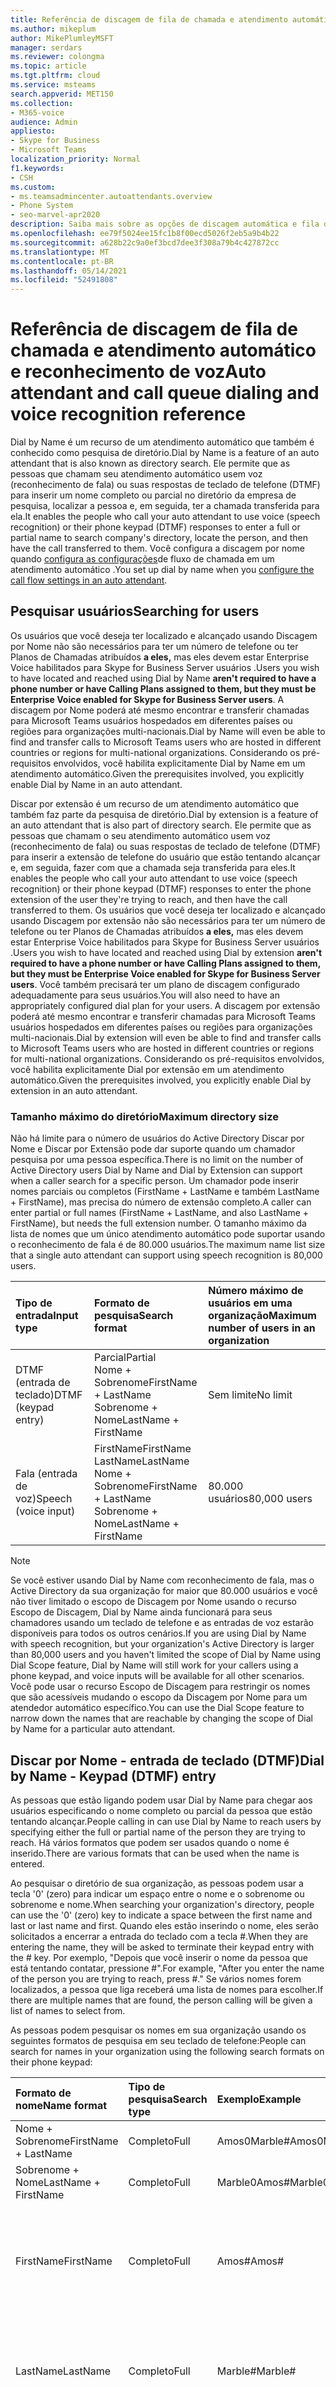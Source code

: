 ```yaml
---
title: Referência de discagem de fila de chamada e atendimento automático e reconhecimento de voz
ms.author: mikeplum
author: MikePlumleyMSFT
manager: serdars
ms.reviewer: colongma
ms.topic: article
ms.tgt.pltfrm: cloud
ms.service: msteams
search.appverid: MET150
ms.collection:
- M365-voice
audience: Admin
appliesto:
- Skype for Business
- Microsoft Teams
localization_priority: Normal
f1.keywords:
- CSH
ms.custom:
- ms.teamsadmincenter.autoattendants.overview
- Phone System
- seo-marvel-apr2020
description: Saiba mais sobre as opções de discagem automática e fila de chamadas e reconhecimento de voz Teams.
ms.openlocfilehash: ee79f5024ee15fc1b8f00ecd5026f2eb5a9b4b22
ms.sourcegitcommit: a628b22c9a0ef3bcd7dee3f308a79b4c427872cc
ms.translationtype: MT
ms.contentlocale: pt-BR
ms.lasthandoff: 05/14/2021
ms.locfileid: "52491808"
---
```

# <a name="auto-attendant-and-call-queue-dialing-and-voice-recognition-reference"></a><span data-ttu-id="52780-103">Referência de discagem de fila de chamada e atendimento automático e reconhecimento de voz</span><span class="sxs-lookup"><span data-stu-id="52780-103">Auto attendant and call queue dialing and voice recognition reference</span></span>

<span data-ttu-id="52780-104">Dial by Name é um recurso de um atendimento automático que também é conhecido como pesquisa de diretório.</span><span class="sxs-lookup"><span data-stu-id="52780-104">Dial by Name is a feature of an auto attendant that is also known as directory search.</span></span> <span data-ttu-id="52780-105">Ele permite que as pessoas que chamam seu atendimento automático usem voz (reconhecimento de fala) ou suas respostas de teclado de telefone (DTMF) para inserir um nome completo ou parcial no diretório da empresa de pesquisa, localizar a pessoa e, em seguida, ter a chamada transferida para ela.</span><span class="sxs-lookup"><span data-stu-id="52780-105">It enables the people who call your auto attendant to use voice (speech recognition) or their phone keypad (DTMF) responses to enter a full or partial name to search company's directory, locate the person, and then have the call transferred to them.</span></span> <span data-ttu-id="52780-106">Você configura a discagem por nome quando [configura as configurações](create-a-phone-system-auto-attendant.md#call-flow)de fluxo de chamada em um atendimento automático .</span><span class="sxs-lookup"><span data-stu-id="52780-106">You set up dial by name when you [configure the call flow settings in an auto attendant](create-a-phone-system-auto-attendant.md#call-flow).</span></span>

## <a name="searching-for-users"></a><span data-ttu-id="52780-107">Pesquisar usuários</span><span class="sxs-lookup"><span data-stu-id="52780-107">Searching for users</span></span>

<span data-ttu-id="52780-108">Os usuários que você deseja ter localizado e alcançado usando Discagem por Nome não são necessários para ter um número de telefone ou ter Planos de Chamadas atribuídos **a eles,** mas eles devem estar Enterprise Voice habilitados para Skype for Business Server usuários .</span><span class="sxs-lookup"><span data-stu-id="52780-108">Users you wish to have located and reached using Dial by Name **aren't required to have a phone number or have Calling Plans assigned to them, but they must be Enterprise Voice enabled for Skype for Business Server users**.</span></span> <span data-ttu-id="52780-109">A discagem por Nome poderá até mesmo encontrar e transferir chamadas para Microsoft Teams usuários hospedados em diferentes países ou regiões para organizações multi-nacionais.</span><span class="sxs-lookup"><span data-stu-id="52780-109">Dial by Name will even be able to find and transfer calls to Microsoft Teams users who are hosted in different countries or regions for multi-national organizations.</span></span> <span data-ttu-id="52780-110">Considerando os pré-requisitos envolvidos, você habilita explicitamente Dial by Name em um atendimento automático.</span><span class="sxs-lookup"><span data-stu-id="52780-110">Given the prerequisites involved, you explicitly enable Dial by Name in an auto attendant.</span></span>

<span data-ttu-id="52780-111">Discar por extensão é um recurso de um atendimento automático que também faz parte da pesquisa de diretório.</span><span class="sxs-lookup"><span data-stu-id="52780-111">Dial by extension is a feature of an auto attendant that is also part of directory search.</span></span> <span data-ttu-id="52780-112">Ele permite que as pessoas que chamam o seu atendimento automático usem voz (reconhecimento de fala) ou suas respostas de teclado de telefone (DTMF) para inserir a extensão de telefone do usuário que estão tentando alcançar e, em seguida, fazer com que a chamada seja transferida para eles.</span><span class="sxs-lookup"><span data-stu-id="52780-112">It enables the people who call your auto attendant to use voice (speech recognition) or their phone keypad (DTMF) responses to enter the phone extension of the user they're trying to reach, and then have the call transferred to them.</span></span> <span data-ttu-id="52780-113">Os usuários que você deseja ter localizado e alcançado usando Discagem por extensão não são necessários para ter um número de telefone ou ter Planos de Chamadas atribuídos **a eles,** mas eles devem estar Enterprise Voice habilitados para Skype for Business Server usuários .</span><span class="sxs-lookup"><span data-stu-id="52780-113">Users you wish to have located and reached using Dial by extension  **aren't required to have a phone number or have Calling Plans assigned to them, but they must be Enterprise Voice enabled for Skype for Business Server users**.</span></span> <span data-ttu-id="52780-114">Você também precisará ter um plano de discagem configurado adequadamente para seus usuários.</span><span class="sxs-lookup"><span data-stu-id="52780-114">You will also need to have an appropriately configured dial plan for your users.</span></span> <span data-ttu-id="52780-115">A discagem por extensão poderá até mesmo encontrar e transferir chamadas para Microsoft Teams usuários hospedados em diferentes países ou regiões para organizações multi-nacionais.</span><span class="sxs-lookup"><span data-stu-id="52780-115">Dial by extension  will even be able to find and transfer calls to Microsoft Teams users who are hosted in different countries or regions for multi-national organizations.</span></span> <span data-ttu-id="52780-116">Considerando os pré-requisitos envolvidos, você habilita explicitamente Dial por extensão em um atendimento automático.</span><span class="sxs-lookup"><span data-stu-id="52780-116">Given the prerequisites involved, you explicitly enable Dial by extension in an auto attendant.</span></span>

### <a name="maximum-directory-size"></a><span data-ttu-id="52780-117">Tamanho máximo do diretório</span><span class="sxs-lookup"><span data-stu-id="52780-117">Maximum directory size</span></span>

<span data-ttu-id="52780-118">Não há limite para o número de usuários do Active Directory Discar por Nome e Discar por Extensão pode dar suporte quando um chamador pesquisa por uma pessoa específica.</span><span class="sxs-lookup"><span data-stu-id="52780-118">There is no limit on the number of Active Directory users  Dial by Name and Dial by Extension can support when a caller search for a specific person.</span></span> <span data-ttu-id="52780-119">Um chamador pode inserir nomes parciais ou completos (FirstName + LastName e também LastName + FirstName), mas precisa do número de extensão completo.</span><span class="sxs-lookup"><span data-stu-id="52780-119">A caller can enter partial or full names (FirstName + LastName, and also LastName + FirstName), but needs the full extension number.</span></span> <span data-ttu-id="52780-120">O tamanho máximo da lista de nomes que um único atendimento automático pode suportar usando o reconhecimento de fala é de 80.000 usuários.</span><span class="sxs-lookup"><span data-stu-id="52780-120">The maximum name list size that a single auto attendant can support using speech recognition is 80,000 users.</span></span>
  
|<span data-ttu-id="52780-121">Tipo de entrada</span><span class="sxs-lookup"><span data-stu-id="52780-121">Input type</span></span>|<span data-ttu-id="52780-122">Formato de pesquisa</span><span class="sxs-lookup"><span data-stu-id="52780-122">Search format</span></span>|<span data-ttu-id="52780-123">Número máximo de usuários em uma organização</span><span class="sxs-lookup"><span data-stu-id="52780-123">Maximum number of users in an organization</span></span>|
|:-----|:-----|:-----|
|<span data-ttu-id="52780-124">DTMF (entrada de teclado)</span><span class="sxs-lookup"><span data-stu-id="52780-124">DTMF (keypad entry)</span></span> |<span data-ttu-id="52780-125">Parcial</span><span class="sxs-lookup"><span data-stu-id="52780-125">Partial</span></span>  <br/> <span data-ttu-id="52780-126">Nome + Sobrenome</span><span class="sxs-lookup"><span data-stu-id="52780-126">FirstName + LastName</span></span>  <br/> <span data-ttu-id="52780-127">Sobrenome + Nome</span><span class="sxs-lookup"><span data-stu-id="52780-127">LastName + FirstName</span></span> |<span data-ttu-id="52780-128">Sem limite</span><span class="sxs-lookup"><span data-stu-id="52780-128">No limit</span></span>  |
|<span data-ttu-id="52780-129">Fala (entrada de voz)</span><span class="sxs-lookup"><span data-stu-id="52780-129">Speech (voice input)</span></span> |<span data-ttu-id="52780-130">FirstName</span><span class="sxs-lookup"><span data-stu-id="52780-130">FirstName</span></span>  <br/> <span data-ttu-id="52780-131">LastName</span><span class="sxs-lookup"><span data-stu-id="52780-131">LastName</span></span>  <br/> <span data-ttu-id="52780-132">Nome + Sobrenome</span><span class="sxs-lookup"><span data-stu-id="52780-132">FirstName + LastName</span></span>  <br/> <span data-ttu-id="52780-133">Sobrenome + Nome</span><span class="sxs-lookup"><span data-stu-id="52780-133">LastName + FirstName</span></span>  | <span data-ttu-id="52780-134">80.000 usuários</span><span class="sxs-lookup"><span data-stu-id="52780-134">80,000 users</span></span> |

> [!NOTE]
> <span data-ttu-id="52780-135">Se você estiver usando Dial by Name com reconhecimento de fala, mas o Active Directory da sua organização for maior que 80.000 usuários e você não tiver limitado o escopo de Discagem por Nome usando o recurso Escopo de Discagem, Dial by Name ainda funcionará para seus chamadores usando um teclado de telefone e as entradas de voz estarão disponíveis para todos os outros cenários.</span><span class="sxs-lookup"><span data-stu-id="52780-135">If you are using Dial by Name with speech recognition, but your organization's Active Directory is larger than 80,000 users and you haven't limited the scope of Dial by Name using Dial Scope feature, Dial by Name will still work for your callers using a phone keypad, and voice inputs will be available for all other scenarios.</span></span> <span data-ttu-id="52780-136">Você pode usar o recurso Escopo de Discagem para restringir os nomes que são acessíveis mudando o escopo da Discagem por Nome para um atendedor automático específico.</span><span class="sxs-lookup"><span data-stu-id="52780-136">You can use the Dial Scope feature to narrow down the names that are reachable by changing the scope of Dial by Name for a particular auto attendant.</span></span>
  
## <a name="dial-by-name---keypad-dtmf-entry"></a><span data-ttu-id="52780-137">Discar por Nome - entrada de teclado (DTMF)</span><span class="sxs-lookup"><span data-stu-id="52780-137">Dial by Name - Keypad (DTMF) entry</span></span>
<span data-ttu-id="52780-138">As pessoas que estão ligando podem usar Dial by Name para chegar aos usuários especificando o nome completo ou parcial da pessoa que estão tentando alcançar.</span><span class="sxs-lookup"><span data-stu-id="52780-138">People calling in can use Dial by Name to reach users by specifying either the full or partial name of the person they are trying to reach.</span></span> <span data-ttu-id="52780-139">Há vários formatos que podem ser usados quando o nome é inserido.</span><span class="sxs-lookup"><span data-stu-id="52780-139">There are various formats that can be used when the name is entered.</span></span>

<span data-ttu-id="52780-140">Ao pesquisar o diretório de sua organização, as pessoas podem usar a tecla '0' (zero) para indicar um espaço entre o nome e o sobrenome ou sobrenome e nome.</span><span class="sxs-lookup"><span data-stu-id="52780-140">When searching your organization's directory, people can use the '0' (zero) key to indicate a space between the first name and last or last name and first.</span></span> <span data-ttu-id="52780-141">Quando eles estão inserindo o nome, eles serão solicitados a encerrar a entrada do teclado com a tecla #.</span><span class="sxs-lookup"><span data-stu-id="52780-141">When they are entering the name, they will be asked to terminate their keypad entry with the # key.</span></span> <span data-ttu-id="52780-142">Por exemplo, "Depois que você inserir o nome da pessoa que está tentando contatar, pressione #".</span><span class="sxs-lookup"><span data-stu-id="52780-142">For example, "After you enter the name of the person you are trying to reach, press #."</span></span> <span data-ttu-id="52780-143">Se vários nomes forem localizados, a pessoa que liga receberá uma lista de nomes para escolher.</span><span class="sxs-lookup"><span data-stu-id="52780-143">If there are multiple names that are found, the person calling will be given a list of names to select from.</span></span>
  
<span data-ttu-id="52780-144">As pessoas podem pesquisar os nomes em sua organização usando os seguintes formatos de pesquisa em seu teclado de telefone:</span><span class="sxs-lookup"><span data-stu-id="52780-144">People can search for names in your organization using the following search formats on their phone keypad:</span></span>
  
|<span data-ttu-id="52780-145">Formato de nome</span><span class="sxs-lookup"><span data-stu-id="52780-145">Name format</span></span>|<span data-ttu-id="52780-146">Tipo de pesquisa</span><span class="sxs-lookup"><span data-stu-id="52780-146">Search type</span></span>|<span data-ttu-id="52780-147">Exemplo</span><span class="sxs-lookup"><span data-stu-id="52780-147">Example</span></span>|<span data-ttu-id="52780-148">Resultado de pesquisa</span><span class="sxs-lookup"><span data-stu-id="52780-148">Search result</span></span>|
|:-----|:-----|:-----|:-----|
|<span data-ttu-id="52780-149">Nome + Sobrenome</span><span class="sxs-lookup"><span data-stu-id="52780-149">FirstName + LastName</span></span> |<span data-ttu-id="52780-150">Completo</span><span class="sxs-lookup"><span data-stu-id="52780-150">Full</span></span>  |<span data-ttu-id="52780-151">Amos0Marble#</span><span class="sxs-lookup"><span data-stu-id="52780-151">Amos0Marble#</span></span> |<span data-ttu-id="52780-152">Amos Marble</span><span class="sxs-lookup"><span data-stu-id="52780-152">Amos Marble</span></span> |
|<span data-ttu-id="52780-153">Sobrenome + Nome</span><span class="sxs-lookup"><span data-stu-id="52780-153">LastName + FirstName</span></span> |<span data-ttu-id="52780-154">Completo</span><span class="sxs-lookup"><span data-stu-id="52780-154">Full</span></span> |<span data-ttu-id="52780-155">Marble0Amos#</span><span class="sxs-lookup"><span data-stu-id="52780-155">Marble0Amos#</span></span>  |<span data-ttu-id="52780-156">Amos Marble</span><span class="sxs-lookup"><span data-stu-id="52780-156">Amos Marble</span></span> |
|<span data-ttu-id="52780-157">FirstName</span><span class="sxs-lookup"><span data-stu-id="52780-157">FirstName</span></span>  |<span data-ttu-id="52780-158">Completo</span><span class="sxs-lookup"><span data-stu-id="52780-158">Full</span></span>   |<span data-ttu-id="52780-159">Amos#</span><span class="sxs-lookup"><span data-stu-id="52780-159">Amos#</span></span>   |<span data-ttu-id="52780-160">Pressione 1 para Amos Marble</span><span class="sxs-lookup"><span data-stu-id="52780-160">Press 1 for Amos Marble</span></span>  <br/> <span data-ttu-id="52780-161">Pressione 2 para Amos Marcus</span><span class="sxs-lookup"><span data-stu-id="52780-161">Press 2 for Amos Marcus</span></span> |
|<span data-ttu-id="52780-162">LastName</span><span class="sxs-lookup"><span data-stu-id="52780-162">LastName</span></span> |<span data-ttu-id="52780-163">Completo</span><span class="sxs-lookup"><span data-stu-id="52780-163">Full</span></span> |<span data-ttu-id="52780-164">Marble#</span><span class="sxs-lookup"><span data-stu-id="52780-164">Marble#</span></span>  |<span data-ttu-id="52780-165">Pressione 1 para Amos Marble</span><span class="sxs-lookup"><span data-stu-id="52780-165">Press 1 for Amos Marble</span></span>  <br/> <span data-ttu-id="52780-166">Pressione 2 para Mary Marble</span><span class="sxs-lookup"><span data-stu-id="52780-166">Press 2 for Mary Marble</span></span> |
|<span data-ttu-id="52780-167">Nome ou Sobrenome</span><span class="sxs-lookup"><span data-stu-id="52780-167">FirstName or LastName</span></span> |<span data-ttu-id="52780-168">Parcial</span><span class="sxs-lookup"><span data-stu-id="52780-168">Partial</span></span> |<span data-ttu-id="52780-169">Mar#</span><span class="sxs-lookup"><span data-stu-id="52780-169">Mar#</span></span> |<span data-ttu-id="52780-170">Pressione 1 para Mary Marble</span><span class="sxs-lookup"><span data-stu-id="52780-170">Press 1 for Mary Marble</span></span>  <br/> <span data-ttu-id="52780-171">Pressione 2 para Mary Jones</span><span class="sxs-lookup"><span data-stu-id="52780-171">Press 2 for Mary Jones</span></span>  <br/> <span data-ttu-id="52780-172">Pressione 3 para Amos Marcus</span><span class="sxs-lookup"><span data-stu-id="52780-172">Press 3 for Amos Marcus</span></span> |
|<span data-ttu-id="52780-173">Nome + Sobrenome</span><span class="sxs-lookup"><span data-stu-id="52780-173">FirsName + LastName</span></span> |<span data-ttu-id="52780-174">Parcial</span><span class="sxs-lookup"><span data-stu-id="52780-174">Partial</span></span> |<span data-ttu-id="52780-175">Amos0Mar #</span><span class="sxs-lookup"><span data-stu-id="52780-175">Amos0Mar#</span></span> |<span data-ttu-id="52780-176">Pressione 1 para Amos Marble</span><span class="sxs-lookup"><span data-stu-id="52780-176">Press 1 for Amos Marble</span></span>  <br/> <span data-ttu-id="52780-177">Pressione 2 para Amos Marcus</span><span class="sxs-lookup"><span data-stu-id="52780-177">Press 2 for Amos Marcus</span></span> |
|<span data-ttu-id="52780-178">Sobrenome + Nome</span><span class="sxs-lookup"><span data-stu-id="52780-178">LastName + FirstName</span></span> |<span data-ttu-id="52780-179">Parcial</span><span class="sxs-lookup"><span data-stu-id="52780-179">Partial</span></span> |<span data-ttu-id="52780-180">Mar0Am#</span><span class="sxs-lookup"><span data-stu-id="52780-180">Mar0Am#</span></span> |<span data-ttu-id="52780-181">Pressione 1 para Amos Marble</span><span class="sxs-lookup"><span data-stu-id="52780-181">Press 1 for Amos Marble</span></span>  <br/> <span data-ttu-id="52780-182">Pressione 2 para Amos Marcus</span><span class="sxs-lookup"><span data-stu-id="52780-182">Press 2 for Amos Marcus</span></span> |

<span data-ttu-id="52780-183">Há vários caracteres especiais que são usados durante a pesquisa de pessoas por meio de um teclado de telefone.</span><span class="sxs-lookup"><span data-stu-id="52780-183">There are several special characters that are used when searching for people using a phone keypad.</span></span> <span data-ttu-id="52780-184">Por exemplo, a pessoa será solicitado a usar a chave de libra (#), enquanto a tecla zero (0) é usada para um espaço entre nomes.</span><span class="sxs-lookup"><span data-stu-id="52780-184">For example, the person will be asked to use the pound key (#), while the zero (0) key is used for a space between names.</span></span> <span data-ttu-id="52780-185">Pressionar a tecla asterisco (\*) repetirá a lista de nomes correspondentes para a pessoa.</span><span class="sxs-lookup"><span data-stu-id="52780-185">Pressing the star key (\*) will repeat the list of matching names to the person.</span></span>
  
|<span data-ttu-id="52780-186">Caractere de teclado de telefone especial</span><span class="sxs-lookup"><span data-stu-id="52780-186">Special phone keypad character</span></span>|<span data-ttu-id="52780-187">O que significa</span><span class="sxs-lookup"><span data-stu-id="52780-187">What it means</span></span>|
|:-----|:-----|
|#   |<span data-ttu-id="52780-188">Caractere final ao inserir um nome.</span><span class="sxs-lookup"><span data-stu-id="52780-188">End character when entering a name.</span></span> |
|<span data-ttu-id="52780-189">0</span><span class="sxs-lookup"><span data-stu-id="52780-189">0</span></span>   |<span data-ttu-id="52780-190">Espaço entre nomes.</span><span class="sxs-lookup"><span data-stu-id="52780-190">Space between names.</span></span> |
|*    |<span data-ttu-id="52780-191">Repetir a lista de nomes correspondentes.</span><span class="sxs-lookup"><span data-stu-id="52780-191">Repeat the list of matching names.</span></span> |

### <a name="dial-by-name---name-recognition-with-speech"></a><span data-ttu-id="52780-192">Discar por Nome - Reconhecimento de nome pela fala</span><span class="sxs-lookup"><span data-stu-id="52780-192">Dial by Name - Name recognition with speech</span></span>

<span data-ttu-id="52780-193">As pessoas podem procurar outras pessoas em sua organização com sua voz (reconhecimento de fala).</span><span class="sxs-lookup"><span data-stu-id="52780-193">People can search for others in their organization with their voice (speech recognition).</span></span> <span data-ttu-id="52780-194">Eles também podem entrar em contato com qualquer pessoa no Active Directory dizendo o nome completo ou parcial da pessoa que está tentando localizar.</span><span class="sxs-lookup"><span data-stu-id="52780-194">They can also reach anyone in  Active Directory by saying the full or partial name of the person they are trying to locate.</span></span> <span data-ttu-id="52780-195">O uso de entradas de voz pode reconhecer nomes em vários formatos, incluindo FirstName, LastName, FirstName + LastName ou LastName + FirstName.</span><span class="sxs-lookup"><span data-stu-id="52780-195">Using voice inputs can recognize names in various formats, including FirstName, LastName, FirstName + LastName, or LastName + FirstName.</span></span>
  
<span data-ttu-id="52780-196">Você pode habilitar o reconhecimento de fala para um atendimento automático, mas a entrada do teclado de telefone (DTMF) não está desabilitada.</span><span class="sxs-lookup"><span data-stu-id="52780-196">You can enable speech recognition for an auto attendant, but phone keypad entry (DTMF) isn't disabled.</span></span> <span data-ttu-id="52780-197">Telefone entrada do teclado pode ser usada a qualquer momento, mesmo que o reconhecimento de fala seja habilitado no atendimento automático.</span><span class="sxs-lookup"><span data-stu-id="52780-197">Phone keypad entry can be used at any time even if speech recognition is enabled on the auto attendant.</span></span>
  
<span data-ttu-id="52780-198">Assim como com a entrada do teclado de telefone, se vários nomes são encontrados, a pessoa que está chamando ouvir uma lista de nomes para selecionar.</span><span class="sxs-lookup"><span data-stu-id="52780-198">As with phone keypad entry, if multiple names are found, the person calling hears a list of names to select from.</span></span>
  
<span data-ttu-id="52780-199">Os chamadores podem dizer nomes nos seguintes formatos:</span><span class="sxs-lookup"><span data-stu-id="52780-199">Callers can say names in the following formats:</span></span>
  
|<span data-ttu-id="52780-200">Nome com fala</span><span class="sxs-lookup"><span data-stu-id="52780-200">Name with speech</span></span>|<span data-ttu-id="52780-201">Tipo de pesquisa</span><span class="sxs-lookup"><span data-stu-id="52780-201">Search type</span></span>|<span data-ttu-id="52780-202">Exemplo</span><span class="sxs-lookup"><span data-stu-id="52780-202">Example</span></span>|<span data-ttu-id="52780-203">Resultado de pesquisa</span><span class="sxs-lookup"><span data-stu-id="52780-203">Search result</span></span>|
|:-----|:-----|:-----|:-----|
|<span data-ttu-id="52780-204">Nome + Sobrenome</span><span class="sxs-lookup"><span data-stu-id="52780-204">FirstName + LastName</span></span> |<span data-ttu-id="52780-205">Completo</span><span class="sxs-lookup"><span data-stu-id="52780-205">Full</span></span> |<span data-ttu-id="52780-206">Amos Marble</span><span class="sxs-lookup"><span data-stu-id="52780-206">Amos Marble</span></span> |<span data-ttu-id="52780-207">Amos Marble</span><span class="sxs-lookup"><span data-stu-id="52780-207">Amos Marble</span></span> |
|<span data-ttu-id="52780-208">Sobrenome + Nome</span><span class="sxs-lookup"><span data-stu-id="52780-208">LastName + FirstName</span></span> |<span data-ttu-id="52780-209">Completo</span><span class="sxs-lookup"><span data-stu-id="52780-209">Full</span></span>  |<span data-ttu-id="52780-210">Marble Amos</span><span class="sxs-lookup"><span data-stu-id="52780-210">Marble Amos</span></span> |<span data-ttu-id="52780-211">Amos Marble</span><span class="sxs-lookup"><span data-stu-id="52780-211">Amos Marble</span></span> |
|<span data-ttu-id="52780-212">FirstName</span><span class="sxs-lookup"><span data-stu-id="52780-212">FirstName</span></span> |<span data-ttu-id="52780-213">Completo</span><span class="sxs-lookup"><span data-stu-id="52780-213">Full</span></span> |<span data-ttu-id="52780-214">Amos</span><span class="sxs-lookup"><span data-stu-id="52780-214">Amos</span></span> |<span data-ttu-id="52780-215">Pressione ou fale 1 para Amos Marble</span><span class="sxs-lookup"><span data-stu-id="52780-215">Press or say 1 for Amos Marble</span></span>  <br/> <span data-ttu-id="52780-216">Pressione ou fale 2 para Amos Jones</span><span class="sxs-lookup"><span data-stu-id="52780-216">Press or say 2 for Amos Jones</span></span> |
|<span data-ttu-id="52780-217">LastName</span><span class="sxs-lookup"><span data-stu-id="52780-217">LastName</span></span> |<span data-ttu-id="52780-218">Completo</span><span class="sxs-lookup"><span data-stu-id="52780-218">Full</span></span> |<span data-ttu-id="52780-219">Marble</span><span class="sxs-lookup"><span data-stu-id="52780-219">Marble</span></span> |<span data-ttu-id="52780-220">Pressione ou fale 1 para Amos Marble</span><span class="sxs-lookup"><span data-stu-id="52780-220">Press or say 1 for Amos Marble</span></span>  <br/> <span data-ttu-id="52780-221">Pressione ou fale 2 para Ben Marble</span><span class="sxs-lookup"><span data-stu-id="52780-221">Press or say 2 for Ben Marble</span></span> |
|<span data-ttu-id="52780-222">Nome ou Sobrenome</span><span class="sxs-lookup"><span data-stu-id="52780-222">FirstName or LastName</span></span> |<span data-ttu-id="52780-223">Parcial</span><span class="sxs-lookup"><span data-stu-id="52780-223">Partial</span></span> |<span data-ttu-id="52780-224">Mar</span><span class="sxs-lookup"><span data-stu-id="52780-224">Mar</span></span> |<span data-ttu-id="52780-225">Pressione ou diga 1 para Mary Marble</span><span class="sxs-lookup"><span data-stu-id="52780-225">Press or say 1 for Mary Marble</span></span>  <br/> <span data-ttu-id="52780-226">Pressione ou diga 2 para Mary Jones</span><span class="sxs-lookup"><span data-stu-id="52780-226">Press or say 2 for Mary Jones</span></span>  <br/> <span data-ttu-id="52780-227">Pressione ou diga 3 para Amos Marco</span><span class="sxs-lookup"><span data-stu-id="52780-227">Press or say 3 for Amos Marcus</span></span> |
|<span data-ttu-id="52780-228">Nome + Sobrenome</span><span class="sxs-lookup"><span data-stu-id="52780-228">FirsName + LastName</span></span> |<span data-ttu-id="52780-229">Parcial</span><span class="sxs-lookup"><span data-stu-id="52780-229">Partial</span></span> |<span data-ttu-id="52780-230">Amos Mar</span><span class="sxs-lookup"><span data-stu-id="52780-230">Amos Mar</span></span> |<span data-ttu-id="52780-231">Pressione ou fale 1 para Amos Marble</span><span class="sxs-lookup"><span data-stu-id="52780-231">Press or say 1 for Amos Marble</span></span>  <br/> <span data-ttu-id="52780-232">Pressione ou diga 2 para Amos Marco</span><span class="sxs-lookup"><span data-stu-id="52780-232">Press or say 2 for Amos Marcus</span></span> |


> [!NOTE]
> <span data-ttu-id="52780-233">Pode levar até 36 horas para que um novo usuário tenha seu nome listado no diretório para Discagem por Nome com reconhecimento de fala devido ao atraso de replicação do Active Directory.</span><span class="sxs-lookup"><span data-stu-id="52780-233">It might take up to 36 hours for a new user to have their name listed in the directory for Dial by Name with speech recognition due to Active Directory replication lag.</span></span>
  
## <a name="language-support"></a><span data-ttu-id="52780-234">Suporte a idiomas</span><span class="sxs-lookup"><span data-stu-id="52780-234">Language support</span></span>

<span data-ttu-id="52780-235">O suporte a idiomas para reconhecimento de texto para fala e fala está disponível nesses [idiomas com suporte.](create-a-phone-system-auto-attendant-languages.md)</span><span class="sxs-lookup"><span data-stu-id="52780-235">Language support for text-to-speech and speech recognition is available in these [supported languages](create-a-phone-system-auto-attendant-languages.md).</span></span>

<span data-ttu-id="52780-236">Os seguintes comandos de voz estão disponíveis para reconhecimento de fala:</span><span class="sxs-lookup"><span data-stu-id="52780-236">The following voice commands are available for speech recognition:</span></span> 
  
|<span data-ttu-id="52780-237">Comando de voz</span><span class="sxs-lookup"><span data-stu-id="52780-237">Voice command</span></span>| <span data-ttu-id="52780-238">Corresponde a</span><span class="sxs-lookup"><span data-stu-id="52780-238">Corresponds to</span></span> |
|:-----|:-----|
|<span data-ttu-id="52780-239">Sim</span><span class="sxs-lookup"><span data-stu-id="52780-239">Yes</span></span> | <span data-ttu-id="52780-240">Pressione 1 para Sim.</span><span class="sxs-lookup"><span data-stu-id="52780-240">Press 1 for Yes.</span></span> |
|<span data-ttu-id="52780-241">Não</span><span class="sxs-lookup"><span data-stu-id="52780-241">No</span></span> | <span data-ttu-id="52780-242">Pressione 2 para Não.</span><span class="sxs-lookup"><span data-stu-id="52780-242">Press 2 for No.</span></span> |
|<span data-ttu-id="52780-243">Repetir</span><span class="sxs-lookup"><span data-stu-id="52780-243">Repeat</span></span> |<span data-ttu-id="52780-244">Repete a lista de opções.</span><span class="sxs-lookup"><span data-stu-id="52780-244">Repeats the list of options.</span></span> <span data-ttu-id="52780-245">Pressione \* no teclado para repetir a lista de opções.</span><span class="sxs-lookup"><span data-stu-id="52780-245">Press \* on the keypad to repeat the list of options.</span></span> |
|<span data-ttu-id="52780-246">Operador</span><span class="sxs-lookup"><span data-stu-id="52780-246">Operator</span></span> | <span data-ttu-id="52780-247">Pressione 0 para "Operador"</span><span class="sxs-lookup"><span data-stu-id="52780-247">Press 0 for "Operator"</span></span> |
|<span data-ttu-id="52780-248">Menu Principal</span><span class="sxs-lookup"><span data-stu-id="52780-248">Main Menu</span></span>  |<span data-ttu-id="52780-249">Leva o chamador para o menu principal do atendedor automático.</span><span class="sxs-lookup"><span data-stu-id="52780-249">Brings the caller to the main menu of the auto attendant.</span></span> |
|<span data-ttu-id="52780-250">Zero</span><span class="sxs-lookup"><span data-stu-id="52780-250">Zero</span></span> | <span data-ttu-id="52780-251">Pressione 0 (por padrão, o mesmo que "Operador").</span><span class="sxs-lookup"><span data-stu-id="52780-251">Press 0 (by default, same as "Operator").</span></span>|
|<span data-ttu-id="52780-252">Um</span><span class="sxs-lookup"><span data-stu-id="52780-252">One</span></span> | <span data-ttu-id="52780-253">Pressione 1.</span><span class="sxs-lookup"><span data-stu-id="52780-253">Press 1.</span></span> |
|<span data-ttu-id="52780-254">Dois</span><span class="sxs-lookup"><span data-stu-id="52780-254">Two</span></span> | <span data-ttu-id="52780-255">Pressione 2.</span><span class="sxs-lookup"><span data-stu-id="52780-255">Press 2.</span></span> |
|<span data-ttu-id="52780-256">Três</span><span class="sxs-lookup"><span data-stu-id="52780-256">Three</span></span>| <span data-ttu-id="52780-257">Pressione 3.</span><span class="sxs-lookup"><span data-stu-id="52780-257">Press 3.</span></span>|
|<span data-ttu-id="52780-258">Quatro</span><span class="sxs-lookup"><span data-stu-id="52780-258">Four</span></span> | <span data-ttu-id="52780-259">Pressione 4.</span><span class="sxs-lookup"><span data-stu-id="52780-259">Press 4.</span></span> |
|<span data-ttu-id="52780-260">Cinco</span><span class="sxs-lookup"><span data-stu-id="52780-260">Five</span></span> | <span data-ttu-id="52780-261">Pressione 5.</span><span class="sxs-lookup"><span data-stu-id="52780-261">Press 5.</span></span> |
|<span data-ttu-id="52780-262">Seis</span><span class="sxs-lookup"><span data-stu-id="52780-262">Six</span></span>  | <span data-ttu-id="52780-263">Pressione 6.</span><span class="sxs-lookup"><span data-stu-id="52780-263">Press 6.</span></span> |
|<span data-ttu-id="52780-264">Sete</span><span class="sxs-lookup"><span data-stu-id="52780-264">Seven</span></span> | <span data-ttu-id="52780-265">Pressione 7.</span><span class="sxs-lookup"><span data-stu-id="52780-265">Press 7.</span></span>|
|<span data-ttu-id="52780-266">Oito</span><span class="sxs-lookup"><span data-stu-id="52780-266">Eight</span></span> |<span data-ttu-id="52780-267">Pressione 8.</span><span class="sxs-lookup"><span data-stu-id="52780-267">Press 8.</span></span>|
|<span data-ttu-id="52780-268">Nove</span><span class="sxs-lookup"><span data-stu-id="52780-268">Nine</span></span>  |<span data-ttu-id="52780-269">Pressione 9.</span><span class="sxs-lookup"><span data-stu-id="52780-269">Press 9.</span></span>|

## <a name="related-topics"></a><span data-ttu-id="52780-270">Tópicos relacionados</span><span class="sxs-lookup"><span data-stu-id="52780-270">Related topics</span></span>

[<span data-ttu-id="52780-271">Veja o que você obtém com o Sistema de Telefonia</span><span class="sxs-lookup"><span data-stu-id="52780-271">Here's what you get with Phone System</span></span>](here-s-what-you-get-with-phone-system.md)

[<span data-ttu-id="52780-272">Obtendo números de telefone de serviço do Skype for Business e do Microsoft Teams</span><span class="sxs-lookup"><span data-stu-id="52780-272">Getting service phone numbers for Skype for Business and Microsoft Teams</span></span>](./getting-service-phone-numbers.md)

[<span data-ttu-id="52780-273">Disponibilidade de Audioconferência e Planos de Chamadas por país e região</span><span class="sxs-lookup"><span data-stu-id="52780-273">Country and region availability for Audio Conferencing and Calling Plans</span></span>](country-and-region-availability-for-audio-conferencing-and-calling-plans/country-and-region-availability-for-audio-conferencing-and-calling-plans.md)
